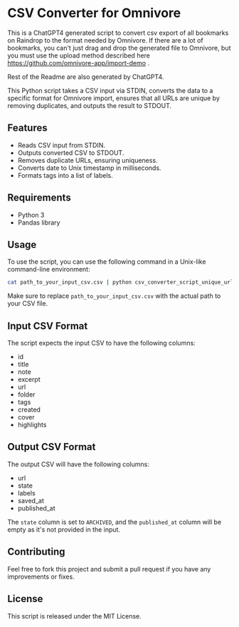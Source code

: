 
# CSV Converter for Omnivore

This is a ChatGPT4 generated script to convert csv export of all bookmarks on Raindrop to the format needed by Omnivore. If there are a lot of bookmarks, you can't just drag and drop the generated file to Omnivore, but you must use the upload method described here https://github.com/omnivore-app/import-demo .  

Rest of the Readme are also generated by ChatGPT4. 

This Python script takes a CSV input via STDIN, converts the data to a specific format for Omnivore import, ensures that all URLs are unique by removing duplicates, and outputs the result to STDOUT.

## Features

- Reads CSV input from STDIN.
- Outputs converted CSV to STDOUT.
- Removes duplicate URLs, ensuring uniqueness.
- Converts date to Unix timestamp in milliseconds.
- Formats tags into a list of labels.

## Requirements

- Python 3
- Pandas library

## Usage

To use the script, you can use the following command in a Unix-like command-line environment:

```bash
cat path_to_your_input_csv.csv | python csv_converter_script_unique_urls.py
```

Make sure to replace `path_to_your_input_csv.csv` with the actual path to your CSV file.

## Input CSV Format

The script expects the input CSV to have the following columns:

- id
- title
- note
- excerpt
- url
- folder
- tags
- created
- cover
- highlights

## Output CSV Format

The output CSV will have the following columns:

- url
- state
- labels
- saved_at
- published_at

The `state` column is set to `ARCHIVED`, and the `published_at` column will be empty as it's not provided in the input.

## Contributing

Feel free to fork this project and submit a pull request if you have any improvements or fixes.

## License

This script is released under the MIT License.
